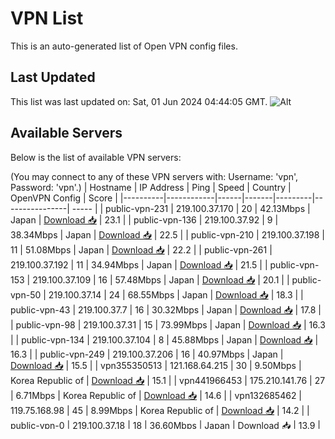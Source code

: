 # VPN List

This is an auto-generated list of Open VPN config files.

## Last Updated

This list was last updated on: Sat, 01 Jun 2024 04:44:05 GMT.
![Alt](https://repobeats.axiom.co/api/embed/186b98318ef1479477931607c1ad7d823f12451f.svg "Repobeats analytics image")

## Available Servers

Below is the list of available VPN servers:

(You may connect to any of these VPN servers with: Username: 'vpn', Password: 'vpn'.)
| Hostname | IP Address | Ping | Speed | Country | OpenVPN Config | Score |
|----------|------------|------|-------|---------|----------------| ----- |
| public-vpn-231 | 219.100.37.170 | 20 | 42.13Mbps | Japan | [Download 📥](./configs/server_0_JP.ovpn) | 23.1 |
| public-vpn-136 | 219.100.37.92 | 9 | 38.34Mbps | Japan | [Download 📥](./configs/server_1_JP.ovpn) | 22.5 |
| public-vpn-210 | 219.100.37.198 | 11 | 51.08Mbps | Japan | [Download 📥](./configs/server_2_JP.ovpn) | 22.2 |
| public-vpn-261 | 219.100.37.192 | 11 | 34.94Mbps | Japan | [Download 📥](./configs/server_3_JP.ovpn) | 21.5 |
| public-vpn-153 | 219.100.37.109 | 16 | 57.48Mbps | Japan | [Download 📥](./configs/server_4_JP.ovpn) | 20.1 |
| public-vpn-50 | 219.100.37.14 | 24 | 68.55Mbps | Japan | [Download 📥](./configs/server_5_JP.ovpn) | 18.3 |
| public-vpn-43 | 219.100.37.7 | 16 | 30.32Mbps | Japan | [Download 📥](./configs/server_6_JP.ovpn) | 17.8 |
| public-vpn-98 | 219.100.37.31 | 15 | 73.99Mbps | Japan | [Download 📥](./configs/server_7_JP.ovpn) | 16.3 |
| public-vpn-134 | 219.100.37.104 | 8 | 45.88Mbps | Japan | [Download 📥](./configs/server_8_JP.ovpn) | 16.3 |
| public-vpn-249 | 219.100.37.206 | 16 | 40.97Mbps | Japan | [Download 📥](./configs/server_9_JP.ovpn) | 15.5 |
| vpn355350513 | 121.168.64.215 | 30 | 9.50Mbps | Korea Republic of | [Download 📥](./configs/server_10_KR.ovpn) | 15.1 |
| vpn441966453 | 175.210.141.76 | 27 | 6.71Mbps | Korea Republic of | [Download 📥](./configs/server_11_KR.ovpn) | 14.6 |
| vpn132685462 | 119.75.168.98 | 45 | 8.99Mbps | Korea Republic of | [Download 📥](./configs/server_12_KR.ovpn) | 14.2 |
| public-vpn-0 | 219.100.37.18 | 18 | 36.60Mbps | Japan | [Download 📥](./configs/server_13_JP.ovpn) | 13.9 |
| vpn170757958 | 182.228.209.33 | 57 | 20.38Mbps | Korea Republic of | [Download 📥](./configs/server_14_KR.ovpn) | 13.7 |
| public-vpn-219 | 219.100.37.183 | 22 | 48.93Mbps | Japan | [Download 📥](./configs/server_15_JP.ovpn) | 13.4 |
| 2i6 | 203.141.139.65 | 20 | 15.42Mbps | Japan | [Download 📥](./configs/server_16_JP.ovpn) | 13.2 |
| vpn379300429 | 110.11.12.33 | 35 | 9.12Mbps | Korea Republic of | [Download 📥](./configs/server_17_KR.ovpn) | 12.7 |
| vpn515524381 | 58.232.181.70 | 32 | 9.34Mbps | Korea Republic of | [Download 📥](./configs/server_18_KR.ovpn) | 11.8 |
| public-vpn-255 | 219.100.37.224 | 12 | 71.16Mbps | Japan | [Download 📥](./configs/server_19_JP.ovpn) | 11.7 |
| vpn743254364 | 212.19.9.31 | 36 | 20.05Mbps | Russian Federation | [Download 📥](./configs/server_20_RU.ovpn) | 11.7 |
| vpn747323494 | 112.157.132.216 | 38 | 8.40Mbps | Korea Republic of | [Download 📥](./configs/server_21_KR.ovpn) | 11.3 |
| vpn334785634 | 175.213.10.36 | 30 | 7.60Mbps | Korea Republic of | [Download 📥](./configs/server_22_KR.ovpn) | 11.2 |
| vpn948400007 | 14.51.90.212 | 31 | 24.09Mbps | Korea Republic of | [Download 📥](./configs/server_23_KR.ovpn) | 11.1 |
| public-vpn-52 | 219.100.37.16 | 11 | 66.62Mbps | Japan | [Download 📥](./configs/server_24_JP.ovpn) | 11.0 |
| vpn223811253 | 115.86.30.165 | 42 | 10.62Mbps | Korea Republic of | [Download 📥](./configs/server_25_KR.ovpn) | 10.8 |
| public-vpn-246 | 219.100.37.222 | 11 | 36.70Mbps | Japan | [Download 📥](./configs/server_26_JP.ovpn) | 10.6 |
| artemis-luna | 202.184.4.72 | 3 | 61.07Mbps | Malaysia | [Download 📥](./configs/server_27_MY.ovpn) | 10.4 |
| public-vpn-44 | 219.100.37.8 | 8 | 51.66Mbps | Japan | [Download 📥](./configs/server_28_JP.ovpn) | 9.5 |
| vpn626646982 | 211.250.210.8 | 28 | 61.11Mbps | Korea Republic of | [Download 📥](./configs/server_29_KR.ovpn) | 9.3 |
| vpn431396938 | 173.198.248.39 | 4 | 1.08Mbps | United States | [Download 📥](./configs/server_30_US.ovpn) | 9.3 |
| vpn267959261 | 203.243.51.126 | 26 | 7.31Mbps | Korea Republic of | [Download 📥](./configs/server_31_KR.ovpn) | 9.2 |
| vpn314242144 | 42.113.129.165 | 22 | 10.00Mbps | Viet Nam | [Download 📥](./configs/server_32_VN.ovpn) | 9.0 |
| vpn955178337 | 222.227.233.18 | 3 | 34.37Mbps | Japan | [Download 📥](./configs/server_33_JP.ovpn) | 8.5 |
| vpn951447395 | 176.62.78.246 | 44 | 2.81Mbps | Russian Federation | [Download 📥](./configs/server_34_RU.ovpn) | 8.3 |
| vpn444752306 | 211.178.49.75 | 30 | 41.53Mbps | Korea Republic of | [Download 📥](./configs/server_35_KR.ovpn) | 8.2 |
| vpn938959312 | 222.0.155.198 | 2 | 370.45Mbps | Japan | [Download 📥](./configs/server_36_JP.ovpn) | 8.1 |
| vpn520183020 | 27.96.85.124 | 24 | 10.11Mbps | Cambodia | [Download 📥](./configs/server_37_KH.ovpn) | 8.1 |
| vpn665343211 | 14.46.45.8 | 26 | 8.42Mbps | Korea Republic of | [Download 📥](./configs/server_38_KR.ovpn) | 7.7 |
| vpn173838846 | 180.221.149.231 | 12 | 2.41Mbps | Japan | [Download 📥](./configs/server_39_JP.ovpn) | 7.5 |
| vpn544404832 | 153.182.225.39 | 4 | 47.72Mbps | Japan | [Download 📥](./configs/server_40_JP.ovpn) | 7.5 |
| vpn508898022 | 123.143.244.99 | 40 | 8.82Mbps | Korea Republic of | [Download 📥](./configs/server_41_KR.ovpn) | 7.5 |
| vpn632703705 | 61.117.12.75 | 9 | 79.95Mbps | Japan | [Download 📥](./configs/server_42_JP.ovpn) | 7.1 |
| vpn418951822 | 42.116.169.102 | 21 | 8.36Mbps | Viet Nam | [Download 📥](./configs/server_43_VN.ovpn) | 7.1 |
| vpn688826902 | 220.120.185.122 | 28 | 3.86Mbps | Korea Republic of | [Download 📥](./configs/server_44_KR.ovpn) | 7.1 |
| vpn978055064 | 126.100.249.135 | 8 | 33.69Mbps | Japan | [Download 📥](./configs/server_45_JP.ovpn) | 7.0 |
| vpn887309670 | 183.80.106.214 | 28 | 3.24Mbps | Viet Nam | [Download 📥](./configs/server_46_VN.ovpn) | 6.9 |
| vpn961536675 | 126.34.157.215 | 9 | 21.01Mbps | Japan | [Download 📥](./configs/server_47_JP.ovpn) | 6.9 |
| vpn845381893 | 106.172.3.18 | 18 | 75.00Mbps | Japan | [Download 📥](./configs/server_48_JP.ovpn) | 6.8 |
| vpn234753899 | 222.109.232.95 | 37 | 45.54Mbps | Korea Republic of | [Download 📥](./configs/server_49_KR.ovpn) | 6.7 |
| vpn838871620 | 61.194.168.237 | 5 | 7.84Mbps | Japan | [Download 📥](./configs/server_50_JP.ovpn) | 6.6 |
| vpn555163494 | 61.197.77.41 | 19 | 9.68Mbps | Japan | [Download 📥](./configs/server_51_JP.ovpn) | 6.6 |
| vpn539980532 | 126.89.154.10 | 5 | 9.51Mbps | Japan | [Download 📥](./configs/server_52_JP.ovpn) | 6.6 |
| vpn329527388 | 125.132.99.213 | 32 | 9.08Mbps | Korea Republic of | [Download 📥](./configs/server_53_KR.ovpn) | 6.6 |
| vpn726544838 | 221.159.125.66 | 30 | 7.76Mbps | Korea Republic of | [Download 📥](./configs/server_54_KR.ovpn) | 6.5 |
| vpn914707951 | 211.176.121.206 | 28 | 43.04Mbps | Korea Republic of | [Download 📥](./configs/server_55_KR.ovpn) | 6.5 |
| vpn368620023 | 1.234.96.204 | 32 | 9.61Mbps | Korea Republic of | [Download 📥](./configs/server_56_KR.ovpn) | 6.5 |
| vpn453004687 | 126.39.165.190 | 5 | 8.26Mbps | Japan | [Download 📥](./configs/server_57_JP.ovpn) | 6.5 |
| vpn632242252 | 126.150.137.238 | 5 | 49.44Mbps | Japan | [Download 📥](./configs/server_58_JP.ovpn) | 6.4 |
| vpn903299719 | 60.129.91.24 | 4 | 68.36Mbps | Japan | [Download 📥](./configs/server_59_JP.ovpn) | 6.4 |
| vpn710866893 | 175.211.45.158 | 30 | 70.72Mbps | Korea Republic of | [Download 📥](./configs/server_60_KR.ovpn) | 6.4 |
| vpn252375777 | 142.129.164.128 | 24 | 3.04Mbps | United States | [Download 📥](./configs/server_61_US.ovpn) | 6.4 |
| vpn461833750 | 121.135.99.174 | 27 | 9.27Mbps | Korea Republic of | [Download 📥](./configs/server_62_KR.ovpn) | 6.4 |
| vpn609753091 | 221.117.154.95 | 2 | 9.82Mbps | Japan | [Download 📥](./configs/server_63_JP.ovpn) | 6.3 |
| vpn735209276 | 220.89.70.121 | 26 | 8.98Mbps | Korea Republic of | [Download 📥](./configs/server_64_KR.ovpn) | 6.3 |
| vpn830143932 | 126.15.242.137 | 2 | 64.80Mbps | Japan | [Download 📥](./configs/server_65_JP.ovpn) | 6.3 |
| vpn151388825 | 121.87.224.231 | 2 | 486.44Mbps | Japan | [Download 📥](./configs/server_66_JP.ovpn) | 6.3 |
| vpn219242937 | 59.135.174.193 | 23 | 6.85Mbps | Japan | [Download 📥](./configs/server_67_JP.ovpn) | 6.2 |
| vpn574663119 | 114.18.93.166 | 8 | 59.64Mbps | Japan | [Download 📥](./configs/server_68_JP.ovpn) | 6.1 |
| vpn546014735 | 211.197.156.253 | 26 | 7.22Mbps | Korea Republic of | [Download 📥](./configs/server_69_KR.ovpn) | 6.0 |
| vpn868105966 | 203.188.211.203 | 4 | 26.38Mbps | Japan | [Download 📥](./configs/server_70_JP.ovpn) | 6.0 |
| vpn476457045 | 101.2.152.136 | 10 | 9.06Mbps | Japan | [Download 📥](./configs/server_71_JP.ovpn) | 6.0 |
| vpn449307486 | 175.210.110.37 | 33 | 9.08Mbps | Korea Republic of | [Download 📥](./configs/server_72_KR.ovpn) | 6.0 |
| vpn672130209 | 118.47.24.251 | 25 | 25.00Mbps | Korea Republic of | [Download 📥](./configs/server_73_KR.ovpn) | 5.8 |
| vpn625744231 | 221.152.3.209 | 26 | 25.12Mbps | Korea Republic of | [Download 📥](./configs/server_74_KR.ovpn) | 5.8 |
| vpn694517097 | 49.170.7.118 | 36 | 65.98Mbps | Korea Republic of | [Download 📥](./configs/server_75_KR.ovpn) | 5.8 |
| vpn114208138 | 14.37.153.201 | 28 | 25.01Mbps | Korea Republic of | [Download 📥](./configs/server_76_KR.ovpn) | 5.8 |
| vpn431527071 | 220.85.140.220 | 31 | 9.05Mbps | Korea Republic of | [Download 📥](./configs/server_77_KR.ovpn) | 5.8 |
| vpn786198851 | 121.172.188.246 | 30 | 19.08Mbps | Korea Republic of | [Download 📥](./configs/server_78_KR.ovpn) | 5.7 |
| vpn438730301 | 121.166.209.244 | 31 | 14.63Mbps | Korea Republic of | [Download 📥](./configs/server_79_KR.ovpn) | 5.6 |
| vpn884642323 | 121.142.113.33 | 30 | 32.16Mbps | Korea Republic of | [Download 📥](./configs/server_80_KR.ovpn) | 5.5 |
| vpn392558785 | 38.25.13.182 | 32 | 5.76Mbps | Peru | [Download 📥](./configs/server_81_PE.ovpn) | 5.5 |
| vpn407198485 | 125.26.41.60 | 24 | 2.66Mbps | Thailand | [Download 📥](./configs/server_82_TH.ovpn) | 5.4 |
| vpn580600976 | 182.215.126.165 | 56 | 16.28Mbps | Korea Republic of | [Download 📥](./configs/server_83_KR.ovpn) | 5.4 |
| vpn431045870 | 121.170.232.137 | 28 | 8.19Mbps | Korea Republic of | [Download 📥](./configs/server_84_KR.ovpn) | 5.4 |
| vpn318835471 | 123.111.243.159 | 37 | 9.58Mbps | Korea Republic of | [Download 📥](./configs/server_85_KR.ovpn) | 5.4 |
| vpn965610871 | 121.150.221.101 | 32 | 9.64Mbps | Korea Republic of | [Download 📥](./configs/server_86_KR.ovpn) | 5.3 |
| vpn888652524 | 59.9.208.214 | 30 | 29.37Mbps | Korea Republic of | [Download 📥](./configs/server_87_KR.ovpn) | 5.3 |
| vpn102450323 | 49.171.19.20 | 40 | 25.13Mbps | Korea Republic of | [Download 📥](./configs/server_88_KR.ovpn) | 5.3 |
| vpn269505226 | 218.155.107.109 | 31 | 47.15Mbps | Korea Republic of | [Download 📥](./configs/server_89_KR.ovpn) | 5.3 |
| vpn930356182 | 24.19.227.213 | 23 | 3.36Mbps | United States | [Download 📥](./configs/server_90_US.ovpn) | 5.2 |
| vpn977581570 | 1.212.13.22 | 43 | 41.07Mbps | Korea Republic of | [Download 📥](./configs/server_91_KR.ovpn) | 5.2 |
| vpn800315139 | 125.251.51.152 | 37 | 5.17Mbps | Korea Republic of | [Download 📥](./configs/server_92_KR.ovpn) | 5.2 |
| vpn987015307 | 115.41.2.203 | 56 | 11.92Mbps | Korea Republic of | [Download 📥](./configs/server_93_KR.ovpn) | 5.0 |
| vpn711875762 | 73.189.179.238 | 16 | 18.10Mbps | United States | [Download 📥](./configs/server_94_US.ovpn) | 5.0 |
| vpn712614446 | 182.226.21.75 | 59 | 15.24Mbps | Korea Republic of | [Download 📥](./configs/server_95_KR.ovpn) | 4.9 |
